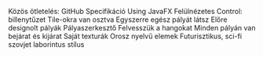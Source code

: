 Közös ötletelés:
  GitHub
  Specifikáció
  Using JavaFX
  Felülnézetes
  Control: billenytűzet
  Tile-okra van osztva
  Egyszerre egész pályát látsz
  Előre designolt pályák
  Pályaszerkesztő
  Felvesszük a hangokat
  Minden pályán van bejárat és kijárat
  Saját texturák
  Orosz nyelvű elemek
  Futurisztikus, sci-fi szovjet laborintus stílus
